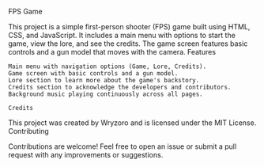 FPS Game

This project is a simple first-person shooter (FPS) game built using HTML, CSS, and JavaScript. It includes a main menu with options to start the game, view the lore, and see the credits. The game screen features basic controls and a gun model that moves with the camera.
Features

    Main menu with navigation options (Game, Lore, Credits).
    Game screen with basic controls and a gun model.
    Lore section to learn more about the game's backstory.
    Credits section to acknowledge the developers and contributors.
    Background music playing continuously across all pages.

    Credits

This project was created by Wryzoro and is licensed under the MIT License.
Contributing

Contributions are welcome! Feel free to open an issue or submit a pull request with any improvements or suggestions.
